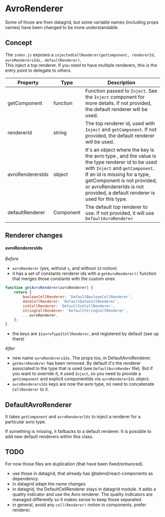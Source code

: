 # AvroRenderer

Some of those are from datagrid, but some variable names (including props names) have been changed to be more understandable.

## Concept

The `index.js` exposes a `injectedCellRenderer(getComponent, rendererId, avroRenderersIds, defaultRenderer)`.  
This inject a top renderer. If you need to have multiple renderers, this is the entry point to delegate to others.  

| Property | Type | Description |
|---|---|---|
| getComponent | function | Function passed to `Inject`. See the `Inject` component for more details. If not provided, the default renderer will be used. |
| rendererId | string | The top renderer id, used with `Inject` and `getComponent`. If not provided, the default renderer will be used. |
| avroRenderersIds | object | It's an object where the key is the avro type , and the value is the type renderer id to be used with `Inject` and `getComponent`. If an id is missing for a type, getComponent is not provided, or avroRendererIds is not provided, a default renderer is used for this type. |
| defaultRenderer | Component | The default top renderer to use. If not provided, it will use `DefaultAvroRenderer` |

## Renderer changes

#### avroRenderersIds

*Before*

* `avroRenderer` (yes, without `s`, and without `Id` notion)
* it has a set of constants renderer ids with a `getAvroRenderer()` function that merges those constants with the custom ones
````javascript
function getAvroRenderer(avroRenderer) {
	return {
		booleanCellRenderer: 'DefaultBooleanCellRenderer',
		dateCellRenderer: 'DefaultDateCellRenderer',
		intCellRenderer: 'DefaultIntCellRenderer',
		stringCellRenderer: 'DefaultStringCellRenderer',
		...avroRenderer,
	};
}
````
* the keys are `${avroType}CellRenderer`, and registered by default (see up there)

*After*

* new name `avroRenderersIds`. The props too, in DefaultAvroRenderer.
* `getAvroRenderer` has been removed. By default it's the renderer associated to the type that is used (see `DefaultAvroRender` file). But if you want to override it, it used `Inject`, so you need to provide a `getComponent` and explicit componentIds via `avroRendererIds` object.
* `avroRenderersIds` keys are now the avro type, no need to concatenate `CellRenderer` to it.

## DefaultAvroRenderer

It takes `getComponent` and `avroRendererIds` to inject a renderer for a particular avro type.  

If something is missing, it fallbacks to a default renderer. It is possible to add new default renderers within this class.

## TODO

For now those files are duplication (that have been fixed/enhanced).

* use those in datagrid, that already has @talend/react-components as dependency.
* in datagrid adapt the name changes
* in datagrid, the DefaultCellRenderer stays in datagrid module. It adds a quality indicator and use the Avro renderer. The quality indicators are managed differently so it makes sense to keep those separated.
* in general, avoid any `cell(Renderer)` notion in components, prefer renderer.
